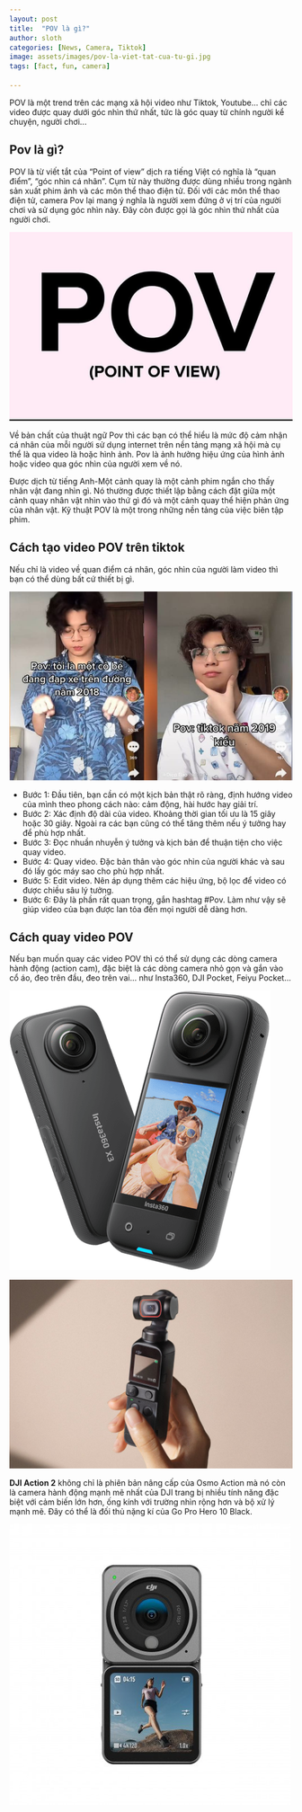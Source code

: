 ```yaml
---
layout: post
title:  "POV là gì?"
author: sloth
categories: [News, Camera, Tiktok]
image: assets/images/pov-la-viet-tat-cua-tu-gi.jpg
tags: [fact, fun, camera]

---
```


POV là một trend trên các mạng xã hội video như Tiktok, Youtube... chỉ các video được quay dưới góc nhìn thứ nhất, tức là góc quay từ chính người kể chuyện, người chơi...

## **Pov là gì?**

POV là từ viết tắt của “Point of view” dịch ra tiếng Việt có nghĩa là “quan điểm”, “góc nhìn cá nhân”. Cụm từ này thường được dùng nhiều trong ngành sản xuất phim ảnh và các môn thể thao điện tử. Đối với các môn thể thao điện tử, camera Pov lại mang ý nghĩa là người xem đứng ở vị trí của người chơi và sử dụng góc nhìn này. Đây còn được gọi là góc nhìn thứ nhất của người chơi.

![POV là gì? POV là viết tắt của từ gì? Tìm hiểu ý nghĩa chi tiết](/assets/images/pov-la-viet-tat-cua-tu-gi.jpg)

Về bản chất của thuật ngữ Pov thì các bạn có thể hiểu là mức độ cảm nhận cá nhân của mỗi người sử dụng internet trên nền tảng mạng xã hội mà cụ thể là qua video là hoặc hình ảnh. Pov là ảnh hưởng hiệu ứng của hình ảnh hoặc video qua góc nhìn của người xem về nó.

Được dịch từ tiếng Anh-Một cảnh quay là một cảnh phim ngắn cho thấy nhân vật đang nhìn gì. Nó thường được thiết lập bằng cách đặt giữa một cảnh quay nhân vật nhìn vào thứ gì đó và một cảnh quay thể hiện phản ứng của nhân vật. Kỹ thuật POV là một trong những nền tảng của việc biên tập phim.

## Cách tạo video POV trên tiktok

Nếu chỉ là video về quan điểm cá nhân, góc nhìn của người làm video thì bạn có thể dùng bất cứ thiết bị gì. 

![POV là viết tắt của từ gì](/assets/images/pov-la-viet-tat-cua-tu-gi-2.jpg)

- Bước 1: Đầu tiên, bạn cần có một kịch bản thật rõ ràng, định hướng video của mình theo phong cách nào: cảm động, hài hước hay giải trí.
- Bước 2: Xác định độ dài của video. Khoảng thời gian tối ưu là 15 giây hoặc 30 giây. Ngoài ra các bạn cũng có thể tăng thêm nếu ý tưởng hay để phù hợp nhất.
- Bước 3: Đọc nhuần nhuyễn ý tưởng và kịch bản để thuận tiện cho việc quay video.
- Bước 4: Quay video. Đặc bản thân vào góc nhìn của người khác và sau đó lấy góc máy sao cho phù hợp nhất.
- Bước 5: Edit video. Nên áp dụng thêm các hiệu ứng, bộ lọc để video có được chiều sâu lý tưởng.
- Bước 6: Đây là phần rất quan trọng, gắn hashtag #Pov. Làm như vậy sẽ giúp video của bạn được lan tỏa đến mọi người dễ dàng hơn.

## Cách quay video POV

Nếu bạn muốn quay các video POV thì có thể sử dụng các dòng camera hành động (action cam), đặc biệt là các dòng camera nhỏ gọn và gắn vào cổ áo, đeo trên đầu, đeo trên vai... như Insta360, DJI Pocket, Feiyu Pocket...

![img](/assets/images/x3_2x.png)

![5 cách chụp ảnh tuyệt vời với Pocket 2 - DJI Việt Nam](/assets/images/danh-gia-pocket-2-3.jpg)

**DJI Action 2** không chỉ là phiên bản nâng cấp của Osmo Action mà nó còn là camera hành động mạnh mẽ nhất của DJI trang bị nhiều tính năng đặc biệt với cảm biến lớn hơn, ống kính với trường nhìn rộng hơn và bộ xử lý mạnh mẽ. Đây có thể là đối thủ nặng kí của Go Pro Hero 10 Black.

![DJI Action 2 Dual-Screen Combo](/assets/images/dji-action-2-anh-2-500x500.jpg)
